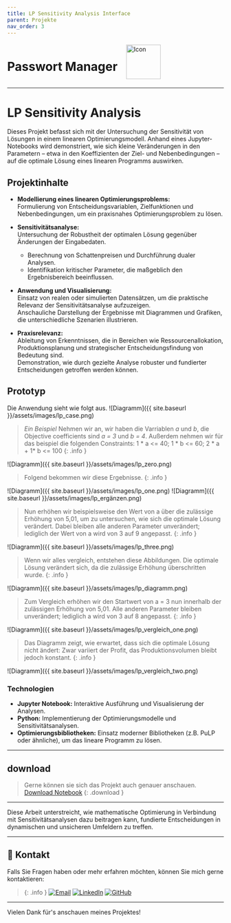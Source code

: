 ```yaml
---
title: LP Sensitivity Analysis Interface
parent: Projekte
nav_order: 3
---
```


<div style="display: flex; align-items: center; gap: 20px;">
  <h1>Passwort Manager</h1>
  <img src="{{ site.baseurl }}/assets/images/Icon_MountainKeys.png" alt="Icon" style="height: 80px; width: auto;">
</div>

---

# LP Sensitivity Analysis

Dieses Projekt befasst sich mit der Untersuchung der Sensitivität von Lösungen in einem linearen Optimierungsmodell. Anhand eines Jupyter-Notebooks wird demonstriert, wie sich kleine Veränderungen in den Parametern – etwa in den Koeffizienten der Ziel- und Nebenbedingungen – auf die optimale Lösung eines linearen Programms auswirken.

## Projektinhalte

- **Modellierung eines linearen Optimierungsproblems:**  
  Formulierung von Entscheidungsvariablen, Zielfunktionen und Nebenbedingungen, um ein praxisnahes Optimierungsproblem zu lösen.

- **Sensitivitätsanalyse:**  
  Untersuchung der Robustheit der optimalen Lösung gegenüber Änderungen der Eingabedaten.  
  - Berechnung von Schattenpreisen und Durchführung dualer Analysen.  
  - Identifikation kritischer Parameter, die maßgeblich den Ergebnisbereich beeinflussen.

- **Anwendung und Visualisierung:**  
  Einsatz von realen oder simulierten Datensätzen, um die praktische Relevanz der Sensitivitätsanalyse aufzuzeigen.  
  Anschauliche Darstellung der Ergebnisse mit Diagrammen und Grafiken, die unterschiedliche Szenarien illustrieren.

- **Praxisrelevanz:**  
  Ableitung von Erkenntnissen, die in Bereichen wie Ressourcenallokation, Produktionsplanung und strategischer Entscheidungsfindung von Bedeutung sind.  
  Demonstration, wie durch gezielte Analyse robuster und fundierter Entscheidungen getroffen werden können.

## Prototyp

Die Anwendung sieht wie folgt aus.
![Diagramm]({{ site.baseurl }}/assets/images/lp_case.png)

>*Ein Beispiel*
>Nehmen wir an, wir haben die Varriablen *a* und *b*, die Objective coefficients sind *a = 3* und *b = 4*.
>Außerdem nehmen wir für das beispiel die folgenden Constraints: 
>1 * a <= 40;
>1 * b <= 60;
>2 * a + 1* b <= 100
{: .info }

![Diagramm]({{ site.baseurl }}/assets/images/lp_zero.png)

>Folgend bekommen wir diese Ergebnisse.
{: .info }

![Diagramm]({{ site.baseurl }}/assets/images/lp_one.png)
![Diagramm]({{ site.baseurl }}/assets/images/lp_ergänzen.png)

>Nun erhöhen wir beispielsweise den Wert von a über die zulässige Erhöhung von 5,01, um zu untersuchen, wie sich die optimale Lösung verändert. 
>Dabei bleiben alle anderen Parameter unverändert; lediglich der Wert von a wird von 3 auf 9 angepasst.
{: .info }

![Diagramm]({{ site.baseurl }}/assets/images/lp_three.png)

>Wenn wir alles vergleich, entstehen diese Abbildungen. 
>Die optimale Lösung verändert sich, da die zulässige Erhöhung überschritten wurde.
{: .info }

![Diagramm]({{ site.baseurl }}/assets/images/lp_diagramm.png)

>Zum Vergleich erhöhen wir den Startwert von a = 3 nun innerhalb der zulässigen Erhöhung von 5,01.
>Alle anderen Parameter bleiben unverändert; lediglich a wird von 3 auf 8 angepasst.
{: .info }

![Diagramm]({{ site.baseurl }}/assets/images/lp_vergleich_one.png)

>Das Diagramm zeigt, wie erwartet, dass sich die optimale Lösung nicht ändert:
>Zwar variiert der Profit, das Produktionsvolumen bleibt jedoch konstant.
{: .info }

![Diagramm]({{ site.baseurl }}/assets/images/lp_vergleich_two.png)

### Technologien

- **Jupyter Notebook:** Interaktive Ausführung und Visualisierung der Analysen.
- **Python:** Implementierung der Optimierungsmodelle und Sensitivitätsanalysen.
- **Optimierungsbibliotheken:** Einsatz moderner Bibliotheken (z.B. PuLP oder ähnliche), um das lineare Programm zu lösen.

---

## download 

>Gerne können sie sich das Projekt auch genauer anschauen.
[Download Notebook](assets\Ablage\lpsensitivityanalysis.ipynb)
{: .download }

---

Diese Arbeit unterstreicht, wie mathematische Optimierung in Verbindung mit Sensitivitätsanalysen dazu beitragen kann, fundierte Entscheidungen in dynamischen und unsicheren Umfeldern zu treffen.

---

## 📧 Kontakt
Falls Sie Fragen haben oder mehr erfahren möchten, können Sie mich gerne kontaktieren:
 
> {: .info }
[![Email](https://img.shields.io/badge/-aniloeker@hotmail.com-EA4335?style=for-the-badge&logo=gmail&logoColor=white)](mailto:aniloeker@hotmail.com)
[![LinkedIn](https://img.shields.io/badge/-Anil%20Emircan%20Öker-0A66C2?style=for-the-badge&logo=linkedin&logoColor=white)](https://www.linkedin.com/in/anil-emircan-öker-a2878430a)
[![GitHub](https://img.shields.io/badge/-@Emircan1122-181717?style=for-the-badge&logo=github&logoColor=white)](https://github.com/Emircan1122)

--- 

Vielen Dank für's anschauen meines Projektes!